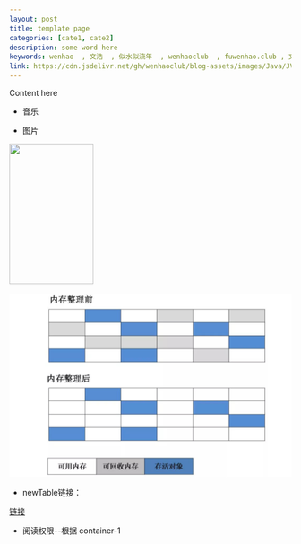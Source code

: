 ```yaml
---
layout: post
title: template page
categories: [cate1, cate2]
description: some word here
keywords: wenhao  , 文浩  , 似水似流年  , wenhaoclub  , fuwenhao.club , 文浩的博客
link: https://cdn.jsdelivr.net/gh/wenhaoclub/blog-assets/images/Java/JVM/head2.jpg
---
```


Content here

- 音乐
<!--<div align=life> 
<iframe frameborder="no" marginwidth="0" marginheight="0" width=400 height=140 src="https://music.163.com/outchain/player?type=2&id=34341360&auto=0&height=66"></iframe>
</div>-->

-  图片

<img src="https://cdn.jsdelivr.net/gh/wenhaoclub/blog-assets/images/Life/fandeng/renzhitianxing.JPG" width="150" height="250">

![垃圾算法](/images/posts/jvm/GC_memory02.png)
- newTable链接：

<a href="baidu.com" target="_blank">链接</a>

- 阅读权限--根据 container-1

<script src="https://my.openwrite.cn/js/readmore.js" type="text/javascript"></script>
<script>
    const btw = new BTWPlugin();
    btw.init({
        id: 'container-1',
        blogId: '22645-1591856403112-769',
        name: '似水似流年',
        qrcode: 'https://s1.ax1x.com/2020/06/04/tBkyU1.jpg',
        keyword: '文浩',
    });
</script>